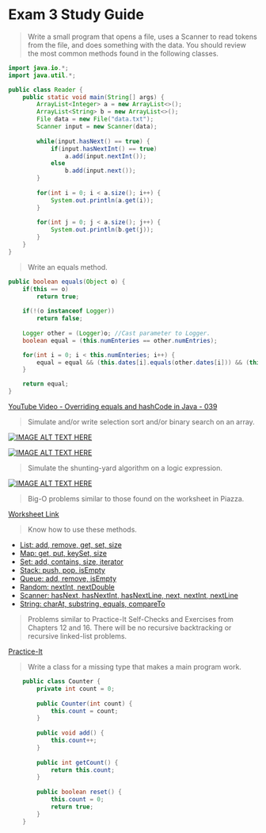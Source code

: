 # Exam 3 Study Guide
> Write a small program that opens a file, uses a Scanner to read tokens from the file, and does  something with the data. You should review the most common methods found in the following classes.

```java
import java.io.*;
import java.util.*;

public class Reader {
    public static void main(String[] args) {
        ArrayList<Integer> a = new ArrayList<>();
        ArrayList<String> b = new ArrayList<>();
        File data = new File("data.txt");
        Scanner input = new Scanner(data);
            
        while(input.hasNext() == true) {
            if(input.hasNextInt() == true)
                a.add(input.nextInt());
            else
                b.add(input.next());
        }
        
        for(int i = 0; i < a.size(); i++) {
            System.out.println(a.get(i));
        }
        
        for(int j = 0; j < a.size(); j++) {
            System.out.println(b.get(j));
        }
    }
}
```
> Write an equals method.
```java
public boolean equals(Object o) {
	if(this == o)
		return true;
	
	if(!(o instanceof Logger))
		return false;
	
	Logger other = (Logger)o; //Cast parameter to Logger.
	boolean equal = (this.numEnteries == other.numEntries);

	for(int i = 0; i < this.numEnteries; i++) {
		equal = equal && (this.dates[i].equals(other.dates[i])) && (this.logs[i].equals(other.logs[i]));
	}

	return equal;
}
```

[YouTube Video - Overriding equals and hashCode in Java - 039](https://www.youtube.com/watch?v=7V3589CReug)

> Simulate and/or write selection sort and/or binary search on an array.

[![IMAGE ALT TEXT HERE](https://img.youtube.com/vi/f8hXR_Hvybo/0.jpg)](https://www.youtube.com/watch?v=f8hXR_Hvybo)

[![IMAGE ALT TEXT HERE](https://img.youtube.com/vi/P3YID7liBug/0.jpg)](https://www.youtube.com/watch?v=P3YID7liBug)

> Simulate the shunting-yard algorithm on a logic expression.

[![IMAGE ALT TEXT HERE](https://img.youtube.com/vi/TrfcJCulsF4/0.jpg)](https://www.youtube.com/watch?v=TrfcJCulsF4)

> Big-O problems similar to those found on the worksheet in Piazza.

[Worksheet Link](https://github.com/MarcWoodyard/CSUS-CSC-Course-Work/blob/master/CSC%2020/Lecture%20Notes/Big%20O.pdf) 

> Know how to use these methods.

* [List: add, remove, get, set, size](https://docs.oracle.com/javase/8/docs/api/java/util/List.html)
* [Map: get, put, keySet, size](https://docs.oracle.com/javase/8/docs/api/java/util/Map.html)
* [Set: add, contains, size, iterator](https://docs.oracle.com/javase/8/docs/api/java/util/Set.html)
* [Stack: push, pop, isEmpty](https://docs.oracle.com/javase/8/docs/api/java/util/Stack.html)
* [Queue: add, remove, isEmpty](https://docs.oracle.com/javase/8/docs/api/java/util/Queue.html)
* [Random: nextInt, nextDouble](https://docs.oracle.com/javase/8/docs/api/java/util/Random.html)
* [Scanner: hasNext, hasNextInt, hasNextLine, next, nextInt, nextLine](https://docs.oracle.com/javase/8/docs/api/java/util/Scanner.html)
* [String: charAt, substring, equals, compareTo](https://docs.oracle.com/javase/8/docs/api/java/lang/String.html)

>  Problems similar to Practice-It Self-Checks and Exercises from Chapters 12 and 16. There will be no recursive backtracking or recursive linked-list problems.

[Practice-It](https://practiceit.cs.washington.edu/problem/list)

> Write a class for a missing type that makes a main program work.

```java
    public class Counter {
        private int count = 0;
        
        public Counter(int count) {
        	this.count = count;
        }
        
        public void add() {
        	this.count++;
        }
        
        public int getCount() {
        	return this.count;
        }
        
        public boolean reset() {
        	this.count = 0;
        	return true;
        }
    }
```



